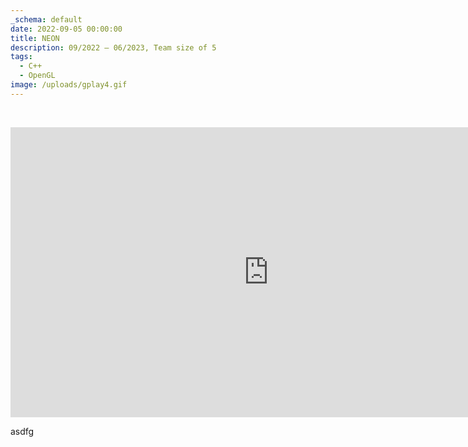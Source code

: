 ```yaml
---
_schema: default
date: 2022-09-05 00:00:00
title: NEON
description: 09/2022 – 06/2023, Team size of 5
tags:
  - C++
  - OpenGL
image: /uploads/gplay4.gif
---
```

&nbsp;

<iframe width="825" height="464" src="https://www.youtube.com/embed/faWHkbG1L58" title="NEON - Gameplay video" frameborder="0" allow="accelerometer; autoplay; clipboard-write; encrypted-media; gyroscope; picture-in-picture; web-share" referrerpolicy="strict-origin-when-cross-origin" allowfullscreen=""></iframe>

asdfg